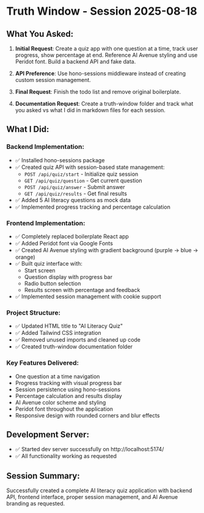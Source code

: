 # Truth Window - Session 2025-08-18

## What You Asked:
1. **Initial Request**: Create a quiz app with one question at a time, track user progress, show percentage at end. Reference AI Avenue styling and use Peridot font. Build a backend API and fake data.

2. **API Preference**: Use hono-sessions middleware instead of creating custom session management.

3. **Final Request**: Finish the todo list and remove original boilerplate.

4. **Documentation Request**: Create a truth-window folder and track what you asked vs what I did in markdown files for each session.

## What I Did:

### Backend Implementation:
- ✅ Installed hono-sessions package
- ✅ Created quiz API with session-based state management:
  - `POST /api/quiz/start` - Initialize quiz session
  - `GET /api/quiz/question` - Get current question
  - `POST /api/quiz/answer` - Submit answer
  - `GET /api/quiz/results` - Get final results
- ✅ Added 5 AI literacy questions as mock data
- ✅ Implemented progress tracking and percentage calculation

### Frontend Implementation:
- ✅ Completely replaced boilerplate React app
- ✅ Added Peridot font via Google Fonts
- ✅ Created AI Avenue styling with gradient background (purple → blue → orange)
- ✅ Built quiz interface with:
  - Start screen
  - Question display with progress bar
  - Radio button selection
  - Results screen with percentage and feedback
- ✅ Implemented session management with cookie support

### Project Structure:
- ✅ Updated HTML title to "AI Literacy Quiz"
- ✅ Added Tailwind CSS integration
- ✅ Removed unused imports and cleaned up code
- ✅ Created truth-window documentation folder

### Key Features Delivered:
- One question at a time navigation
- Progress tracking with visual progress bar
- Session persistence using hono-sessions
- Percentage calculation and results display
- AI Avenue color scheme and styling
- Peridot font throughout the application
- Responsive design with rounded corners and blur effects

## Development Server:
- ✅ Started dev server successfully on http://localhost:5174/
- ✅ All functionality working as requested

## Session Summary:
Successfully created a complete AI literacy quiz application with backend API, frontend interface, proper session management, and AI Avenue branding as requested.